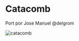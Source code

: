 # Catacomb

Port por Jose Manuel @delgrom

![catacomb](https://user-images.githubusercontent.com/31018768/73795433-e75f0d00-47aa-11ea-8b63-0e122e15a695.jpg)
